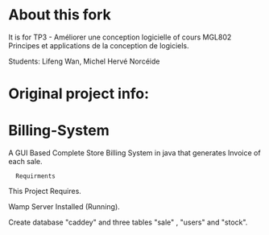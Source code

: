 # About this fork

It is for TP3 - Améliorer une conception logicielle of cours MGL802 Principes et applications de la conception de logiciels.

Students: Lifeng Wan, Michel Hervé Norcéide


# Original project info:

# Billing-System
A GUI Based Complete Store Billing System in java that generates Invoice of each sale.

      Requirments
      
This Project Requires.

Wamp Server Installed (Running).

Create database  "caddey"  and three tables "sale" , "users" and "stock".
